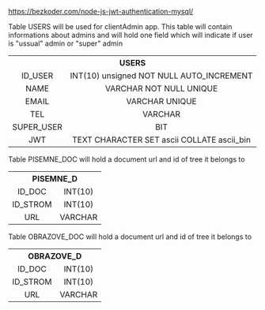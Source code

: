 https://bezkoder.com/node-js-jwt-authentication-mysql/ 

Table USERS will be used for clientAdmin app. This table will contain informations about admins and will hold one field which will indicate if user is "ussual" admin or "super" admin

<table style="text-align:center;"> 
    <tr><th colspan=3> USERS </th></tr>
    <tr>
        <td>ID_USER</td>
        <td>INT(10) unsigned NOT NULL AUTO_INCREMENT</td>
    </tr>
    <tr>
        <td>NAME</td>
        <td>VARCHAR NOT NULL UNIQUE</td>
    </tr>
    <tr>
        <td>EMAIL</td>
        <td>VARCHAR UNIQUE</td>
    </tr>
    <tr>
        <td>TEL</td>
        <td>VARCHAR</td>
    </tr>
    <tr>
        <td>SUPER_USER</td>
        <td>BIT</td>
    </tr>
    <tr>
        <td>JWT</td>
        <td>TEXT CHARACTER SET ascii COLLATE ascii_bin</td>
    </tr>
</table>

Table PISEMNE_DOC will hold a document url and id of tree it belongs to

<table style="text-align:center"> 
    <tr><th colspan=3> PISEMNE_D </th></tr>
    <tr>
        <td>ID_DOC</td>
        <td>INT(10)</td>
    </tr>
    <tr>
        <td>ID_STROM</td>
        <td>INT(10)</td>
    </tr>
    <tr>
        <td>URL</td>
        <td>VARCHAR</td>
    </tr>
</table>

Table OBRAZOVE_DOC will hold a document url and id of tree it belongs to

<table style="text-align:center"> 
    <tr><th colspan=3> OBRAZOVE_D </th></tr>
    <tr>
        <td>ID_DOC</td>
        <td>INT(10)</td>
    </tr>
    <tr>
        <td>ID_STROM</td>
        <td>INT(10)</td>
    </tr>
    <tr>
        <td>URL</td>
        <td>VARCHAR</td>
    </tr>
</table>